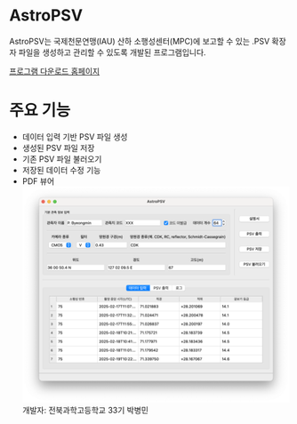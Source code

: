 # AstroPSV
AstroPSV는 국제천문연맹(IAU) 산하 소행성센터(MPC)에 보고할 수 있는 .PSV 확장자 파일을 생성하고 관리할 수 있도록 개발된 프로그램입니다.

[프로그램 다운로드 홈페이지](https://sites.google.com/js.hs.kr/astropsv-psf/%ED%99%88)

# 주요 기능
- 데이터 입력 기반 PSV 파일 생성
- 생성된 PSV 파일 저장
- 기존 PSV 파일 불러오기
- 저장된 데이터 수정 기능
- PDF 뷰어
![AstroPSV](https://github.com/minipigi/AstroPSV/blob/main/%E1%84%89%E1%85%B3%E1%84%8F%E1%85%B3%E1%84%85%E1%85%B5%E1%86%AB%E1%84%89%E1%85%A3%E1%86%BA.png)
개발자: 전북과학고등학교 33기 박병민
